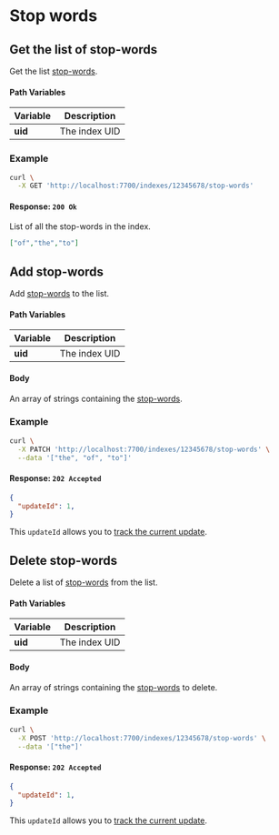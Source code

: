 # Stop words

## Get the list of stop-words

<RouteHighlighter method="GET" route="/indexes/:uid/stop-words" />

Get the list [stop-words](/guides/advanced_guides/stop_words).


#### Path Variables

| Variable          | Description           |
|-------------------|-----------------------|
| **uid**         | The index UID         |


### Example

```bash
curl \
  -X GET 'http://localhost:7700/indexes/12345678/stop-words'
```


#### Response: `200 Ok`

List of all the stop-words in the index.

```json
["of","the","to"]
```


## Add stop-words

<RouteHighlighter method="PATCH" route="/indexes/:uid/stop-words" />

Add [stop-words](/guides/advanced_guides/stop_words) to the list.



#### Path Variables

| Variable          | Description           |
|-------------------|-----------------------|
| **uid**         | The index UID         |

#### Body

An array of strings containing the [stop-words](/guides/advanced_guides/stop_words).

### Example

```bash
curl \
  -X PATCH 'http://localhost:7700/indexes/12345678/stop-words' \
  --data '["the", "of", "to"]'
```


#### Response: `202 Accepted`

```json
{
  "updateId": 1,
}
```
This `updateId` allows you to [track the current update](/references/updates.md).

## Delete stop-words

<RouteHighlighter method="POST" route="/indexes/:uid/stop-words" />

Delete a list of [stop-words](/guides/advanced_guides/stop_words) from the list.



#### Path Variables

| Variable          | Description           |
|-------------------|-----------------------|
| **uid**         | The index UID         |

#### Body

An array of strings containing the [stop-words](/guides/advanced_guides/stop_words) to delete.

### Example

```bash
curl \
  -X POST 'http://localhost:7700/indexes/12345678/stop-words' \
  --data '["the"]'
```


#### Response: `202 Accepted`

```json
{
  "updateId": 1,
}
```
This `updateId` allows you to [track the current update](/references/updates.md).
